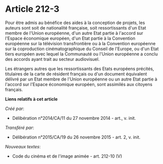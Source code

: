 # Article 212-3

Pour être admis au bénéfice des aides à la conception de projets, les auteurs sont soit de nationalité française, soit
ressortissants d'un Etat membre de l'Union européenne, d'un autre Etat partie à l'accord sur l'Espace économique européen,
d'un Etat partie à la Convention européenne sur la télévision transfrontière ou à la Convention européenne sur la
coproduction cinématographique du Conseil de l'Europe, ou d'un Etat tiers européen avec lequel la Communauté ou l'Union
européenne a conclu des accords ayant trait au secteur audiovisuel. 

Les étrangers autres que les ressortissants des Etats européens précités, titulaires de la carte de résident français ou d'un
document équivalent délivré par un Etat membre de l'Union européenne ou un autre Etat partie à l'accord sur l'Espace
économique européen, sont assimilés aux citoyens français.

**Liens relatifs à cet article**

_Créé par_:

  - Délibération n°2014/CA/11 du 27 novembre 2014 - art., v. init.

_Transféré par_:

  - Délibération n°2015/CA/19 du 26 novembre 2015 - art. 2, v. init.

_Nouveaux textes_:

  - Code du cinéma et de l'image animée - art. 212-10 (V)

